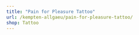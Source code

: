 ```yaml
---
title: "Pain for Pleasure Tattoo"
url: /kempten-allgaeu/pain-for-pleasure-tattoo/
shop: Tattoo
---
```


